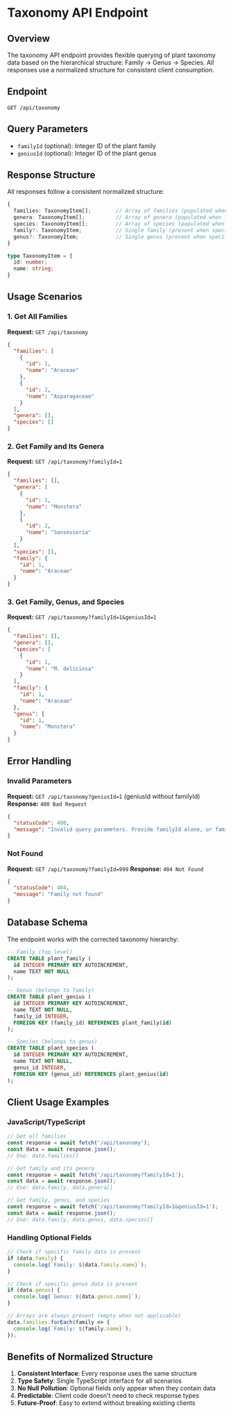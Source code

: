 # Taxonomy API Endpoint

## Overview
The taxonomy API endpoint provides flexible querying of plant taxonomy data based on the hierarchical structure: Family → Genus → Species. All responses use a normalized structure for consistent client consumption.

## Endpoint
`GET /api/taxonomy`

## Query Parameters
- `familyId` (optional): Integer ID of the plant family
- `geniusId` (optional): Integer ID of the plant genus

## Response Structure

All responses follow a consistent normalized structure:

```typescript
{
  families: TaxonomyItem[];        // Array of families (populated when listing all families)
  genera: TaxonomyItem[];          // Array of genera (populated when listing family's genera)
  species: TaxonomyItem[];         // Array of species (populated when listing genus's species)
  family?: TaxonomyItem;           // Single family (present when specific family queried)
  genus?: TaxonomyItem;            // Single genus (present when specific genus queried)
}

type TaxonomyItem = {
  id: number;
  name: string;
}
```

## Usage Scenarios

### 1. Get All Families
**Request:** `GET /api/taxonomy`
```json
{
  "families": [
    {
      "id": 1,
      "name": "Araceae"
    },
    {
      "id": 2, 
      "name": "Asparagaceae"
    }
  ],
  "genera": [],
  "species": []
}
```

### 2. Get Family and Its Genera
**Request:** `GET /api/taxonomy?familyId=1`
```json
{
  "families": [],
  "genera": [
    {
      "id": 1,
      "name": "Monstera"
    },
    {
      "id": 2,
      "name": "Sansevieria"
    }
  ],
  "species": [],
  "family": {
    "id": 1,
    "name": "Araceae"
  }
}
```

### 3. Get Family, Genus, and Species
**Request:** `GET /api/taxonomy?familyId=1&geniusId=1`
```json
{
  "families": [],
  "genera": [],
  "species": [
    {
      "id": 1,
      "name": "M. deliciosa"
    }
  ],
  "family": {
    "id": 1,
    "name": "Araceae"
  },
  "genus": {
    "id": 1,
    "name": "Monstera"
  }
}
```

## Error Handling

### Invalid Parameters
**Request:** `GET /api/taxonomy?geniusId=1` (geniusId without familyId)
**Response:** `400 Bad Request`
```json
{
  "statusCode": 400,
  "message": "Invalid query parameters. Provide familyId alone, or familyId with geniusId, or no parameters."
}
```

### Not Found
**Request:** `GET /api/taxonomy?familyId=999`
**Response:** `404 Not Found`
```json
{
  "statusCode": 404,
  "message": "Family not found"
}
```

## Database Schema

The endpoint works with the corrected taxonomy hierarchy:

```sql
-- Family (top level)
CREATE TABLE plant_family (
  id INTEGER PRIMARY KEY AUTOINCREMENT,
  name TEXT NOT NULL
);

-- Genus (belongs to family)
CREATE TABLE plant_genius (
  id INTEGER PRIMARY KEY AUTOINCREMENT,
  name TEXT NOT NULL,
  family_id INTEGER,
  FOREIGN KEY (family_id) REFERENCES plant_family(id)
);

-- Species (belongs to genus)
CREATE TABLE plant_species (
  id INTEGER PRIMARY KEY AUTOINCREMENT,
  name TEXT NOT NULL,
  genus_id INTEGER,
  FOREIGN KEY (genus_id) REFERENCES plant_genius(id)
);
```

## Client Usage Examples

### JavaScript/TypeScript
```typescript
// Get all families
const response = await fetch('/api/taxonomy');
const data = await response.json();
// Use: data.families[]

// Get family and its genera
const response = await fetch('/api/taxonomy?familyId=1');
const data = await response.json();
// Use: data.family, data.genera[]

// Get family, genus, and species
const response = await fetch('/api/taxonomy?familyId=1&geniusId=1');
const data = await response.json();
// Use: data.family, data.genus, data.species[]
```

### Handling Optional Fields
```typescript
// Check if specific family data is present
if (data.family) {
  console.log(`Family: ${data.family.name}`);
}

// Check if specific genus data is present
if (data.genus) {
  console.log(`Genus: ${data.genus.name}`);
}

// Arrays are always present (empty when not applicable)
data.families.forEach(family => {
  console.log(`Family: ${family.name}`);
});
```

## Benefits of Normalized Structure

1. **Consistent Interface**: Every response uses the same structure
2. **Type Safety**: Single TypeScript interface for all scenarios
3. **No Null Pollution**: Optional fields only appear when they contain data
4. **Predictable**: Client code doesn't need to check response types
5. **Future-Proof**: Easy to extend without breaking existing clients
